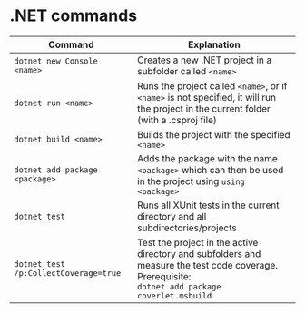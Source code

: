 # .NET commands

|Command|Explanation|
|---|---|
|`dotnet new Console <name>`|Creates a new .NET project in a subfolder called `<name>`|
|`dotnet run <name>`|Runs the project called `<name>`, or if `<name>` is not specified, it will run the project in the current folder (with a .csproj file)|
|`dotnet build <name>`|Builds the project with the specified `<name>`|
|`dotnet add package <package>`|Adds the package with the name `<package>` which can then be used in the project using `using <package>`|
|`dotnet test`|Runs all XUnit tests in the current directory and all subdirectories/projects|
|`dotnet test /p:CollectCoverage=true`|Test the project in the active directory and subfolders and measure the test code coverage.<br> Prerequisite: <br>`dotnet add package coverlet.msbuild`|
